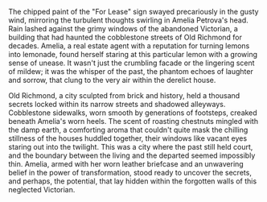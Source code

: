 The chipped paint of the "For Lease" sign swayed precariously in the gusty wind, mirroring the turbulent thoughts swirling in Amelia Petrova's head.  Rain lashed against the grimy windows of the abandoned Victorian, a building that had haunted the cobblestone streets of  Old Richmond for decades.  Amelia, a real estate agent with a reputation for turning lemons into lemonade, found herself staring at this particular lemon with a growing sense of unease.  It wasn't just the crumbling facade or the lingering scent of mildew; it was the whisper of the past, the phantom echoes of laughter and sorrow, that clung to the very air within the derelict house.

Old Richmond, a city sculpted from brick and history, held a thousand secrets locked within its narrow streets and shadowed alleyways.  Cobblestone sidewalks, worn smooth by generations of footsteps, creaked beneath Amelia's worn heels.  The scent of roasting chestnuts mingled with the damp earth, a comforting aroma that couldn't quite mask the chilling stillness of the houses huddled together, their windows like vacant eyes staring out into the twilight.  This was a city where the past still held court, and the boundary between the living and the departed seemed impossibly thin. Amelia, armed with her worn leather briefcase and an unwavering belief in the power of transformation, stood ready to uncover the secrets, and perhaps, the potential, that lay hidden within the forgotten walls of this neglected Victorian.
